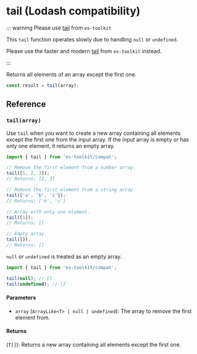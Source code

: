 # tail (Lodash compatibility)

::: warning Please use [tail](../../array/tail.md) from `es-toolkit`

This `tail` function operates slowly due to handling `null` or `undefined`.

Please use the faster and modern [tail](../../array/tail.md) from `es-toolkit` instead.

:::

Returns all elements of an array except the first one.

```typescript
const result = tail(array);
```

## Reference

### `tail(array)`

Use `tail` when you want to create a new array containing all elements except the first one from the input array. If the input array is empty or has only one element, it returns an empty array.

```typescript
import { tail } from 'es-toolkit/compat';

// Remove the first element from a number array.
tail([1, 2, 3]);
// Returns: [2, 3]

// Remove the first element from a string array.
tail(['a', 'b', 'c']);
// Returns: ['b', 'c']

// Array with only one element.
tail([1]);
// Returns: []

// Empty array.
tail([]);
// Returns: []
```

`null` or `undefined` is treated as an empty array.

```typescript
import { tail } from 'es-toolkit/compat';

tail(null); // []
tail(undefined); // []
```

#### Parameters

- `array` (`ArrayLike<T> | null | undefined`): The array to remove the first element from.

#### Returns

(`T[]`): Returns a new array containing all elements except the first one.
